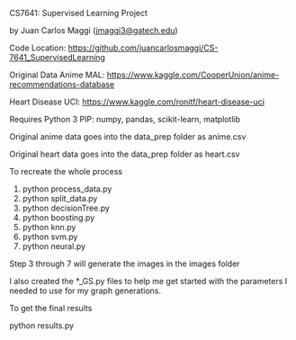 CS7641: Supervised Learning Project 

by Juan Carlos Maggi (jmaggi3@gatech.edu)

Code Location: https://github.com/juancarlosmaggi/CS-7641_SupervisedLearning


Original Data
Anime MAL: https://www.kaggle.com/CooperUnion/anime-recommendations-database

Heart Disease UCI: https://www.kaggle.com/ronitf/heart-disease-uci

Requires Python 3
PIP: numpy, pandas, scikit-learn, matplotlib

Original anime data goes into the data_prep folder as anime.csv

Original heart data goes into the data_prep folder as heart.csv

To recreate the whole process
1) python process_data.py
2) python split_data.py
3) python decisionTree.py
4) python boosting.py
5) python knn.py
6) python svm.py
7) python neural.py

Step 3 through 7 will generate the images in the images folder

I also created the *_GS.py files to help me get started with the parameters I needed to use for my graph generations.


To get the final results

python results.py